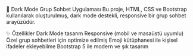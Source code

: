 🖤 Dark Mode Grup Sohbet Uygulaması
Bu proje, HTML, CSS ve Bootstrap kullanılarak oluşturulmuş, dark mode destekli, responsive bir grup sohbet arayüzüdür.

✨ Özellikler
Dark Mode tasarım
Responsive (mobil ve masaüstü uyumlu)
Özel grup sohbetleri için optimize edilmiş
Emoji kütüphanesi ile kişisel ifadeler ekleyebilme
Bootstrap 5 ile modern ve şık tasarım
